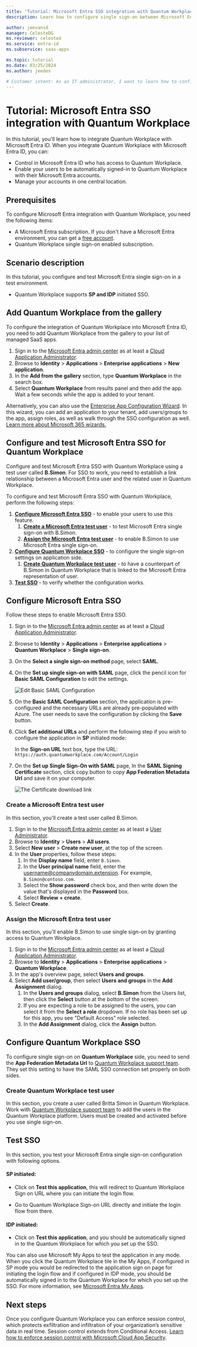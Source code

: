 ```yaml
---
title: 'Tutorial: Microsoft Entra SSO integration with Quantum Workplace'
description: Learn how to configure single sign-on between Microsoft Entra ID and Quantum Workplace.

author: jeevansd
manager: CelesteDG
ms.reviewer: celested
ms.service: entra-id
ms.subservice: saas-apps

ms.topic: tutorial
ms.date: 03/25/2024
ms.author: jeedes

# Customer intent: As an IT administrator, I want to learn how to configure single sign-on between Microsoft Entra ID and Quantum Workplace so that I can control who has access to Quantum Workplace, enable automatic sign-in with Microsoft Entra accounts, and manage my accounts in one central location.
---
```

# Tutorial: Microsoft Entra SSO integration with Quantum Workplace

In this tutorial, you'll learn how to integrate Quantum Workplace with Microsoft Entra ID. When you integrate Quantum Workplace with Microsoft Entra ID, you can:

* Control in Microsoft Entra ID who has access to Quantum Workplace.
* Enable your users to be automatically signed-in to Quantum Workplace with their Microsoft Entra accounts.
* Manage your accounts in one central location.

## Prerequisites

To configure Microsoft Entra integration with Quantum Workplace, you need the following items:

* A Microsoft Entra subscription. If you don't have a Microsoft Entra environment, you can get a [free account](https://azure.microsoft.com/free/).
* Quantum Workplace single sign-on enabled subscription.

## Scenario description

In this tutorial, you configure and test Microsoft Entra single sign-on in a test environment.

* Quantum Workplace supports **SP and IDP** initiated SSO.

## Add Quantum Workplace from the gallery

To configure the integration of Quantum Workplace into Microsoft Entra ID, you need to add Quantum Workplace from the gallery to your list of managed SaaS apps.

1. Sign in to the [Microsoft Entra admin center](https://entra.microsoft.com) as at least a [Cloud Application Administrator](~/identity/role-based-access-control/permissions-reference.md#cloud-application-administrator).
1. Browse to **Identity** > **Applications** > **Enterprise applications** > **New application**.
1. In the **Add from the gallery** section, type **Quantum Workplace** in the search box.
1. Select **Quantum Workplace** from results panel and then add the app. Wait a few seconds while the app is added to your tenant.

 Alternatively, you can also use the [Enterprise App Configuration Wizard](https://portal.office.com/AdminPortal/home?Q=Docs#/azureadappintegration). In this wizard, you can add an application to your tenant, add users/groups to the app, assign roles, as well as walk through the SSO configuration as well. [Learn more about Microsoft 365 wizards.](/microsoft-365/admin/misc/azure-ad-setup-guides)

<a name='configure-and-test-azure-ad-sso-for-quantum-workplace'></a>

## Configure and test Microsoft Entra SSO for Quantum Workplace

Configure and test Microsoft Entra SSO with Quantum Workplace using a test user called **B.Simon**. For SSO to work, you need to establish a link relationship between a Microsoft Entra user and the related user in Quantum Workplace.

To configure and test Microsoft Entra SSO with Quantum Workplace, perform the following steps:

1. **[Configure Microsoft Entra SSO](#configure-azure-ad-sso)** - to enable your users to use this feature.
    1. **[Create a Microsoft Entra test user](#create-an-azure-ad-test-user)** - to test Microsoft Entra single sign-on with B.Simon.
    1. **[Assign the Microsoft Entra test user](#assign-the-azure-ad-test-user)** - to enable B.Simon to use Microsoft Entra single sign-on.
1. **[Configure Quantum Workplace SSO](#configure-quantum-workplace-sso)** - to configure the single sign-on settings on application side.
    1. **[Create Quantum Workplace test user](#create-quantum-workplace-test-user)** - to have a counterpart of B.Simon in Quantum Workplace that is linked to the Microsoft Entra representation of user.
1. **[Test SSO](#test-sso)** - to verify whether the configuration works.

<a name='configure-azure-ad-sso'></a>

## Configure Microsoft Entra SSO

Follow these steps to enable Microsoft Entra SSO.

1. Sign in to the [Microsoft Entra admin center](https://entra.microsoft.com) as at least a [Cloud Application Administrator](~/identity/role-based-access-control/permissions-reference.md#cloud-application-administrator).
1. Browse to **Identity** > **Applications** > **Enterprise applications** > **Quantum Workplace** > **Single sign-on**.
1. On the **Select a single sign-on method** page, select **SAML**.
1. On the **Set up single sign-on with SAML** page, click the pencil icon for **Basic SAML Configuration** to edit the settings.

   ![Edit Basic SAML Configuration](common/edit-urls.png)

1. On the **Basic SAML Configuration** section, the application is pre-configured and the necessary URLs are already pre-populated with Azure. The user needs to save the configuration by clicking the **Save** button.

5. Click **Set additional URLs** and perform the following step if you wish to configure the application in **SP** initiated mode:

    In the **Sign-on URL** text box, type the URL:
    `https://auth.quantumworkplace.com/Account/Login`

6. On the **Set up Single Sign-On with SAML** page, In the **SAML Signing Certificate** section, click copy button to copy **App Federation Metadata Url** and save it on your computer.

	![The Certificate download link](common/copy-metadataurl.png)

<a name='create-an-azure-ad-test-user'></a>

### Create a Microsoft Entra test user 

In this section, you'll create a test user called B.Simon.

1. Sign in to the [Microsoft Entra admin center](https://entra.microsoft.com) as at least a [User Administrator](~/identity/role-based-access-control/permissions-reference.md#user-administrator).
1. Browse to **Identity** > **Users** > **All users**.
1. Select **New user** > **Create new user**, at the top of the screen.
1. In the **User** properties, follow these steps:
   1. In the **Display name** field, enter `B.Simon`.  
   1. In the **User principal name** field, enter the username@companydomain.extension. For example, `B.Simon@contoso.com`.
   1. Select the **Show password** check box, and then write down the value that's displayed in the **Password** box.
   1. Select **Review + create**.
1. Select **Create**.

<a name='assign-the-azure-ad-test-user'></a>

### Assign the Microsoft Entra test user

In this section, you'll enable B.Simon to use single sign-on by granting access to Quantum Workplace.

1. Sign in to the [Microsoft Entra admin center](https://entra.microsoft.com) as at least a [Cloud Application Administrator](~/identity/role-based-access-control/permissions-reference.md#cloud-application-administrator).
1. Browse to **Identity** > **Applications** > **Enterprise applications** > **Quantum Workplace**.
1. In the app's overview page, select **Users and groups**.
1. Select **Add user/group**, then select **Users and groups** in the **Add Assignment** dialog.
   1. In the **Users and groups** dialog, select **B.Simon** from the Users list, then click the **Select** button at the bottom of the screen.
   1. If you are expecting a role to be assigned to the users, you can select it from the **Select a role** dropdown. If no role has been set up for this app, you see "Default Access" role selected.
   1. In the **Add Assignment** dialog, click the **Assign** button.

## Configure Quantum Workplace SSO

To configure single sign-on on **Quantum Workplace** side, you need to send the **App Federation Metadata Url** to [Quantum Workplace support team](mailto:support@quantumworkplace.com). They set this setting to have the SAML SSO connection set properly on both sides.

### Create Quantum Workplace test user

In this section, you create a user called Britta Simon in Quantum Workplace. Work with [Quantum Workplace support team](mailto:support@quantumworkplace.com) to add the users in the Quantum Workplace platform. Users must be created and activated before you use single sign-on.

## Test SSO

In this section, you test your Microsoft Entra single sign-on configuration with following options. 

#### SP initiated:

* Click on **Test this application**, this will redirect to Quantum Workplace Sign on URL where you can initiate the login flow.  

* Go to Quantum Workplace Sign-on URL directly and initiate the login flow from there.

#### IDP initiated:

* Click on **Test this application**, and you should be automatically signed in to the Quantum Workplace for which you set up the SSO. 

You can also use Microsoft My Apps to test the application in any mode. When you click the Quantum Workplace tile in the My Apps, if configured in SP mode you would be redirected to the application sign on page for initiating the login flow and if configured in IDP mode, you should be automatically signed in to the Quantum Workplace for which you set up the SSO. For more information, see [Microsoft Entra My Apps](/azure/active-directory/manage-apps/end-user-experiences#azure-ad-my-apps).

## Next steps

Once you configure Quantum Workplace you can enforce session control, which protects exfiltration and infiltration of your organization’s sensitive data in real time. Session control extends from Conditional Access. [Learn how to enforce session control with Microsoft Cloud App Security](/cloud-app-security/proxy-deployment-aad).
